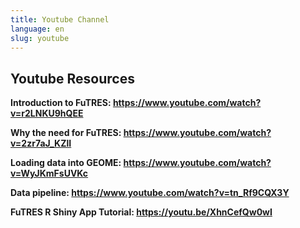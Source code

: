 ```yaml
---
title: Youtube Channel
language: en
slug: youtube
---
```


## Youtube Resources 

<b></b>

<b>Introduction to FuTRES: https://www.youtube.com/watch?v=r2LNKU9hQEE</b>

<b>Why the need for FuTRES: https://www.youtube.com/watch?v=2zr7aJ_KZlI</b>

<b>Loading data into GEOME: https://www.youtube.com/watch?v=WyJKmFsUVKc</b>

<b>Data pipeline: https://www.youtube.com/watch?v=tn_Rf9CQX3Y</b>

<b> FuTRES R Shiny App Tutorial: https://youtu.be/XhnCefQw0wI </b>


